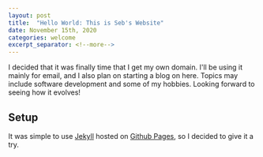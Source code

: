 ```yaml
---
layout: post
title:  "Hello World: This is Seb's Website"
date: November 15th, 2020
categories: welcome
excerpt_separator: <!--more-->
---
```


I decided that it was finally time that I get my own domain. I'll be using it mainly for email, and I also plan on starting a blog on here. Topics may include software development and some of my hobbies. Looking forward to seeing how it evolves! 

<!--more-->

## Setup
It was simple to use [Jekyll](https://jekyllrb.com/) hosted on [Github Pages](https://pages.github.com/), so I decided to give it a try.
